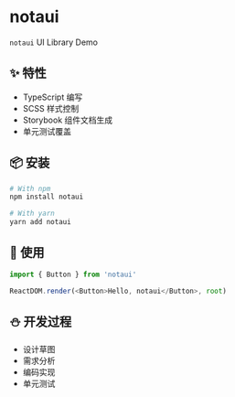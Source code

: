 # notaui
`notaui` UI Library Demo

## ✨ 特性

- TypeScript 编写
- SCSS 样式控制
- Storybook 组件文档生成
- 单元测试覆盖

## 📦 安装

```bash
# With npm
npm install notaui

# With yarn
yarn add notaui
```

## 🔨 使用
```js
import { Button } from 'notaui'

ReactDOM.render(<Button>Hello, notaui</Button>, root)
```

## ⛄ 开发过程
- 设计草图
- 需求分析
- 编码实现
- 单元测试
